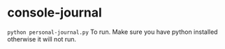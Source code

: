 # console-journal

`python personal-journal.py` To run. Make sure you have python installed otherwise it will not run.
